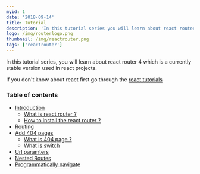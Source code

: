 ```yaml
---
myid: 1
date: '2018-09-14'
title: Tutorial
description: 'In this tutorial series you will learn about react router 4 which is a currently stable version  used in most react projects'
logo: /img/routerlogo.png
thumbnail: /img/reactrouter.png
tags: ['reactrouter']
---
```


In this tutorial series, you will learn about react router 4 which is a currently stable version used in react projects.

If you don't know about react first go through the [react tutorials](/react/tutorial)

### Table of contents

- [Introduction](/reactrouter/introduction/)
  - [What is react router ?](/reactrouter/introduction/#what-is-react-router-)
  - [How to install the react router ?](/reactrouter/introduction/#how-to-install-the-react-router-)
- [Routing](reactrouter/routing/)
- [Add 404 pages](/reactrouter/adding404pages/)
  - [What is 404 page ?](/reactrouter/adding404pages/#what-is-a-404-page)
  - [What is switch](/reactrouter/adding404pages/#what-is-switch-)
- [Url paramters](/reactrouter/urlparamaters/)
- [Nested Routes](/reactrouter/nestedrouting/)
- [Programmatically navigate](/reactrouter/programaticallynavigation/)
